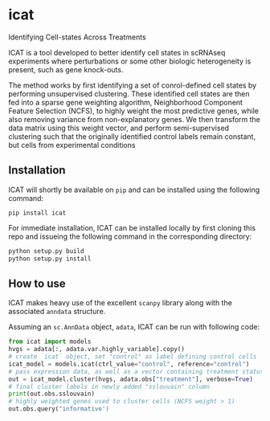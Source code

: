 # icat
Identifying Cell-states Across Treatments

ICAT is a tool developed to better identify cell states in scRNAseq experiments where perturbations or some other biologic heterogeneity is present, such as gene knock-outs.

The method works by first identifying a set of conrol-defined cell states by performing unsupervised clustering. These identified cell states are then fed into a sparse gene weighting algorithm, Neighborhood Component Feature Selection (NCFS), to highly weight the most predictive genes, while also removing variance from non-explanatory genes. We then transform the data matrix using this weight vector, and perform semi-supervised clustering such that the originally identified control labels remain constant, but cells from experimental conditions

## Installation

ICAT will shortly be available on `pip` and can be installed using the following command:

`pip install icat`

For immediate installation, ICAT can be installed locally by first cloning this repo and issueing the following command in the corresponding directory:

```bash
python setup.py build
python setup.py install
```

## How to use

ICAT makes heavy use of the excellent `scanpy` library along with the associated `anndata` structure.

Assuming an `sc.AnnData` object, `adata`, ICAT can be run with following code:


```python
from icat import models
hvgs = adata[:, adata.var.highly_variable].copy()
# create `icat` object, set "control" as label defining control cells
icat_model = models.icat(ctrl_value="control", reference="control")
# pass expression data, as well as a vector containing treatment status for each cell in your dataset
out = icat_model.cluster(hvgs, adata.obs["treatment"], verbose=True)
# final cluster labels in newly added "sslouvain" column
print(out.obs.sslouvain)
# highly weighted genes used to cluster cells (NCFS weight > 1)
out.obs.query("informative')

```


